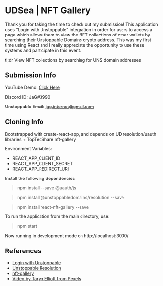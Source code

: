 # UDSea | NFT Gallery

Thank you for taking the time to check out my submission! This application uses "Login with Unstoppable" integration in order for users to access a page which allows them to view the NFT collections of other wallets by searching their Unstoppable Domains crypto address. This was my first time using React and I really appreciate the opportunity to use these systems and participate in this event.

tl;dr View NFT collections by searching for UNS domain addresses

## Submission Info

YouTube Demo: [Click Here](https://youtu.be/tRzXba-ngVg)

Discord ID: JaG#3990

Unstoppable Email: jag.internet@gmail.com


## Cloning Info

Bootstrapped with create-react-app, and depends on UD resolution/uauth libraries + TopTecShare nft-gallery

Environment Variables:
- REACT_APP_CLIENT_ID
- REACT_APP_CLIENT_SECRET
- REACT_APP_REDIRECT_URI

Install the following dependencies

> npm install --save @uauth/js

> npm install @unstoppabledomains/resolution --save

> npm install react-nft-gallery --save

To run the application from the main directory, use:
> npm start

Now running in development mode on http://localhost:3000/


## References

- [Login with Unstoppable](https://docs.unstoppabledomains.com/login-with-unstoppable/login-integration-guides)
- [Unstoppable Resolution](https://github.com/unstoppabledomains/resolution)
- [nft-gallery](https://github.com/TopTecShare/nft-gallery)
- [Video by Taryn Elliott from Pexels](https://www.pexels.com/video/view-of-the-table-mountain-of-cape-town-from-a-beach-shore-3326847/)
